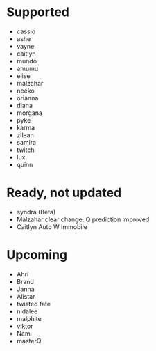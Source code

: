 # Supported
- cassio
- ashe
- vayne
- caitlyn
- mundo
- amumu
- elise
- malzahar
- neeko
- orianna
- diana
- morgana
- pyke
- karma
- zilean
- samira
- twitch
- lux
- quinn
# Ready, not updated
- syndra (Beta)
- Malzahar clear change, Q prediction improved
- Caitlyn Auto W Immobile
# Upcoming
- Ahri
- Brand
- Janna
- Alistar 
- twisted fate
- nidalee
- malphite
- viktor
- Nami
- masterQ
